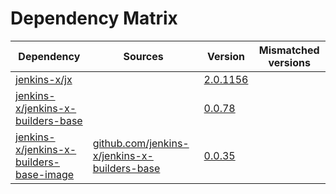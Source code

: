 # Dependency Matrix

Dependency | Sources | Version | Mismatched versions
---------- | ------- | ------- | -------------------
[jenkins-x/jx](https://github.com/jenkins-x/jx) |  | [2.0.1156](https://github.com/jenkins-x/jx/releases/tag/v2.0.1156) | 
[jenkins-x/jenkins-x-builders-base](https://github.com/jenkins-x/jenkins-x-builders-base) |  | [0.0.78](https://github.com/jenkins-x/jenkins-x-builders-base/releases/tag/v0.0.78) | 
[jenkins-x/jenkins-x-builders-base-image](https://github.com/jenkins-x/jenkins-x-builders-base-image) | [github.com/jenkins-x/jenkins-x-builders-base](https://github.com/jenkins-x/jenkins-x-builders-base) | [0.0.35]() | 

